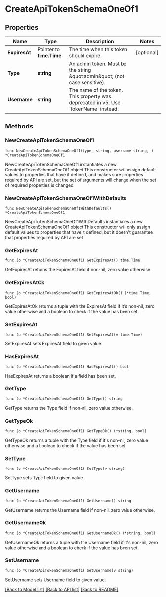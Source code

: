 # CreateApiTokenSchemaOneOf1

## Properties

Name | Type | Description | Notes
------------ | ------------- | ------------- | -------------
**ExpiresAt** | Pointer to **time.Time** | The time when this token should expire. | [optional] 
**Type** | **string** | An admin token. Must be the string \&quot;admin\&quot; (not case sensitive). | 
**Username** | **string** | The name of the token. This property was deprecated in v5. Use &#x60;tokenName&#x60; instead. | 

## Methods

### NewCreateApiTokenSchemaOneOf1

`func NewCreateApiTokenSchemaOneOf1(type_ string, username string, ) *CreateApiTokenSchemaOneOf1`

NewCreateApiTokenSchemaOneOf1 instantiates a new CreateApiTokenSchemaOneOf1 object
This constructor will assign default values to properties that have it defined,
and makes sure properties required by API are set, but the set of arguments
will change when the set of required properties is changed

### NewCreateApiTokenSchemaOneOf1WithDefaults

`func NewCreateApiTokenSchemaOneOf1WithDefaults() *CreateApiTokenSchemaOneOf1`

NewCreateApiTokenSchemaOneOf1WithDefaults instantiates a new CreateApiTokenSchemaOneOf1 object
This constructor will only assign default values to properties that have it defined,
but it doesn't guarantee that properties required by API are set

### GetExpiresAt

`func (o *CreateApiTokenSchemaOneOf1) GetExpiresAt() time.Time`

GetExpiresAt returns the ExpiresAt field if non-nil, zero value otherwise.

### GetExpiresAtOk

`func (o *CreateApiTokenSchemaOneOf1) GetExpiresAtOk() (*time.Time, bool)`

GetExpiresAtOk returns a tuple with the ExpiresAt field if it's non-nil, zero value otherwise
and a boolean to check if the value has been set.

### SetExpiresAt

`func (o *CreateApiTokenSchemaOneOf1) SetExpiresAt(v time.Time)`

SetExpiresAt sets ExpiresAt field to given value.

### HasExpiresAt

`func (o *CreateApiTokenSchemaOneOf1) HasExpiresAt() bool`

HasExpiresAt returns a boolean if a field has been set.

### GetType

`func (o *CreateApiTokenSchemaOneOf1) GetType() string`

GetType returns the Type field if non-nil, zero value otherwise.

### GetTypeOk

`func (o *CreateApiTokenSchemaOneOf1) GetTypeOk() (*string, bool)`

GetTypeOk returns a tuple with the Type field if it's non-nil, zero value otherwise
and a boolean to check if the value has been set.

### SetType

`func (o *CreateApiTokenSchemaOneOf1) SetType(v string)`

SetType sets Type field to given value.


### GetUsername

`func (o *CreateApiTokenSchemaOneOf1) GetUsername() string`

GetUsername returns the Username field if non-nil, zero value otherwise.

### GetUsernameOk

`func (o *CreateApiTokenSchemaOneOf1) GetUsernameOk() (*string, bool)`

GetUsernameOk returns a tuple with the Username field if it's non-nil, zero value otherwise
and a boolean to check if the value has been set.

### SetUsername

`func (o *CreateApiTokenSchemaOneOf1) SetUsername(v string)`

SetUsername sets Username field to given value.



[[Back to Model list]](../README.md#documentation-for-models) [[Back to API list]](../README.md#documentation-for-api-endpoints) [[Back to README]](../README.md)


